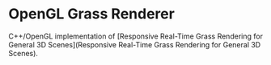 # OpenGL Grass Renderer
C++/OpenGL implementation of [Responsive Real-Time Grass Rendering for General 3D Scenes](Responsive Real-Time Grass Rendering for General 3D Scenes).
